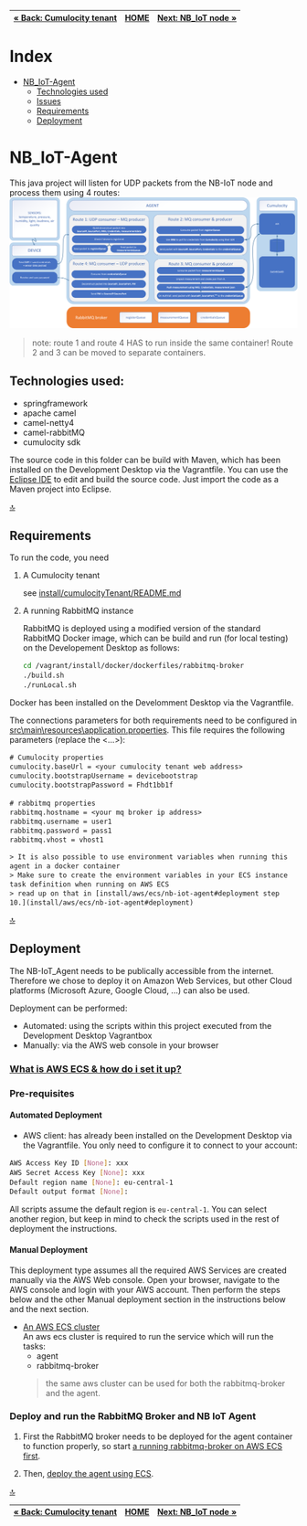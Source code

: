 <!-- <wizard> -->
| [&laquo; Back: Cumulocity tenant](../../install/cumulocityTenant/README.md) | [HOME](/README.md) |  [Next: NB_IoT node &raquo;](../NB-IoT_node/README.md)
| :----------- | :-----------: | -----------: |
<!-- <\wizard> -->

# Index
 * [NB_IoT-Agent](#nb-iot-agent)
	 * [Technologies used](#technologies-used)
	 * [Issues](#issues)
	 * [Requirements](#requirements)
	 * [Deployment](#deployment)

# NB_IoT-Agent

This java project will listen for UDP packets from the NB-IoT node and process them using 4 routes:
![agent routes](../../docs/img/nb-iot-agent-diagram.png)

> note: route 1 and route 4 HAS to run inside the same container! Route 2 and 3 can be moved to separate containers.

## Technologies used:

 * springframework
 * apache camel
 * camel-netty4
 * camel-rabbitMQ
 * cumulocity sdk
  
The source code in this folder can be build with Maven, which has been installed on the Development Desktop via the Vagrantfile. You can use the [Eclipse IDE](../../install/developmentDesktop/README.md#java) to edit and build the source code. Just import the code as a Maven project into Eclipse.
  
  
[:top:](#)

## Requirements
To run the code, you need
1) A Cumulocity tenant

	see [install/cumulocityTenant/README.md](../../install/cumulocityTenant)
	
2) A running RabbitMQ instance
	  
	RabbitMQ is deployed using a modified version of the standard RabbitMQ Docker image, which can be build and run (for local testing) on the Developement Desktop as follows:
	```bash
	cd /vagrant/install/docker/dockerfiles/rabbitmq-broker
	./build.sh
	./runLocal.sh
	```
Docker has been installed on the Develomment Desktop via the Vagrantfile.  
  
The connections parameters for both requirements need to be configured in [src\main\resources\application.properties](./src/main/resources/application.properties). This file requires the following parameters (replace the <...>):  
  
```
# Cumulocity properties
cumulocity.baseUrl = <your cumulocity tenant web address>
cumulocity.bootstrapUsername = devicebootstrap
cumulocity.bootstrapPassword = Fhdt1bb1f
	
# rabbitmq properties
rabbitmq.hostname = <your mq broker ip address>
rabbitmq.username = user1
rabbitmq.password = pass1
rabbitmq.vhost = vhost1
```
	> It is also possible to use environment variables when running this agent in a docker container  
	> Make sure to create the environment variables in your ECS instance task definition when running on AWS ECS  
	> read up on that in [install/aws/ecs/nb-iot-agent#deployment step 10.](install/aws/ecs/nb-iot-agent#deployment) 

[:top:](#)

## Deployment
The NB-IoT_Agent needs to be publically accessible from the internet. Therefore we chose to deploy it on Amazon Web Services, but other Cloud platforms (Microsoft Azure, Google Cloud, ...) can also be used.  
  
Deployment can be performed:
- Automated: using the scripts within this project executed from the Development Desktop Vagrantbox
- Manually: via the AWS web console in your browser
  
### [What is AWS ECS & how do i set it up?](../../install/aws/ecs/README.md)
### Pre-requisites
#### Automated Deployment
* AWS client: has already been installed on the Development Desktop via the Vagrantfile. You only need to configure it to connect to your account:  
  
```bash
AWS Access Key ID [None]: xxx
AWS Secret Access Key [None]: xxx
Default region name [None]: eu-central-1
Default output format [None]:
```
  
All scripts assume the default region is `eu-central-1`. You can select another region, but keep in mind to check the scripts used in the rest of deployment the instructions.  
  
#### Manual Deployment
This deployment type assumes all the required AWS Services are created manually via the AWS Web console. Open your browser, navigate to the AWS console and login with your AWS account. Then perform the steps below and the other Manual deployment section in the instructions below and the next section.  
  
* [An AWS ECS cluster](../../install/aws/ecs/README.md)  
	An aws ecs cluster is required to run the service which will run the tasks:
	- agent
	- rabbitmq-broker
	> the same aws cluster can be used for both the rabbitmq-broker and the agent.
  
### Deploy and run the RabbitMQ Broker and NB IoT Agent	
1) First the RabbitMQ broker needs to be deployed for the agent container to function properly, so start [a running rabbitmq-broker on AWS ECS first](../../install/aws/ecs/rabbitmq-broker/).  
  
2) Then, [deploy the agent using ECS](../../install/aws/ecs/nb-iot-agent).
  
[:top:](#)
<!-- <wizard> -->
| [&laquo; Back: Cumulocity tenant](../../install/cumulocityTenant/README.md) | [HOME](/README.md) |  [Next: NB_IoT node &raquo;](../NB-IoT_node/README.md)
| :----------- | :-----------: | -----------: |
<!-- <\wizard> -->
